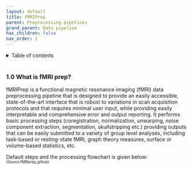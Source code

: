 ```yaml
---
layout: default
title: fMRIPrep
parent: Preprocessing pipelines
grand_parent: Data pipeline
has_children: false
nav_order: 2
---
```



<details markdown="block">
  <summary>
    Table of contents
  </summary>
  {: .text-delta }
1. TOC
{:toc}
</details>

<br/>	


### 1.0 What is fMRI prep?
fMRIPrep is a functional magnetic resonance imaging (fMRI) data preprocessing pipeline that is designed to provide an easily accessible, state-of-the-art interface that is robust to variations in scan acquisition protocols and that requires minimal user input, while providing easily interpretable and comprehensive error and output reporting. It performs basic processing steps (coregistration, normalization, unwarping, noise component extraction, segmentation, skullstripping etc.) providing outputs that can be easily submitted to a variety of group level analyses, including task-based or resting-state fMRI, graph theory measures, surface or volume-based statistics, etc.

Default steps and the processing flowchart is given below: <sup><sub>(Source:fMRIprep_github)</sub></sup>
